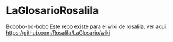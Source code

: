 # LaGlosarioRosalila
Bobobo-bo-bobo
Este repo existe para el wiki de rosalila, ver aquí: https://github.com/Rosalila/LaGlosario/wiki
